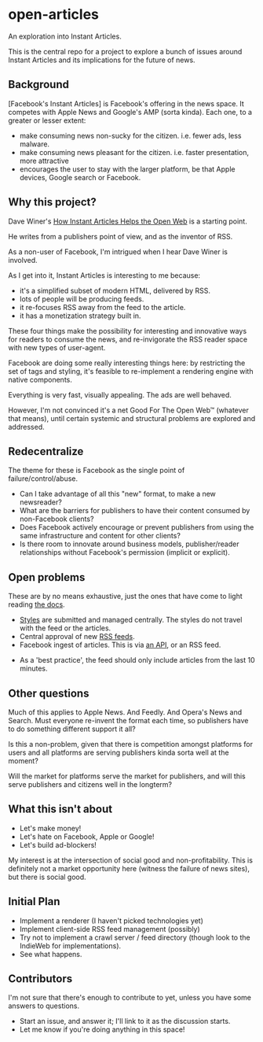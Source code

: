 # open-articles
An exploration into Instant Articles.

This is the central repo for a project to explore a bunch of issues around Instant
Articles and its implications for the future of news.

## Background
[Facebook's Instant Articles] is Facebook's offering in the news space. It competes
with Apple News and Google's AMP (sorta kinda). Each one, to a greater or lesser
extent:

  * make consuming news non-sucky for the citizen. i.e. fewer ads, less malware.
  * make consuming news pleasant for the citizen. i.e. faster presentation, more attractive
  * encourages the user to stay with the larger platform, be that Apple devices, Google search or Facebook.

## Why this project?
Dave Winer's [How Instant Articles Helps the Open Web][1] is a starting point.

He writes from a publishers point of view, and as the inventor of RSS.

As a non-user of Facebook, I'm intrigued when I hear Dave Winer is involved.

As I get into it, Instant Articles is interesting to me because:

 * it's a simplified subset of modern HTML, delivered by RSS.
 * lots of people will be producing feeds.
 * it re-focuses RSS away from the feed to the article.
 * it has a monetization strategy built in.

These four things make the possibility for interesting and innovative ways for readers
to consume the news, and re-invigorate the RSS reader space with new types of user-agent.

Facebook are doing some really interesting things here: by restricting the set
of tags and styling, it's feasible to re-implement a rendering engine with native components.

Everything is very fast, visually appealing. The ads are well behaved.

However, I'm not convinced it's a net Good For The Open Web™ (whatever that means),
until certain systemic and structural problems are explored and addressed.

## Redecentralize
The theme for these is Facebook as the single point of failure/control/abuse.

 * Can I take advantage of all this "new" format, to make a new newsreader?
 * What are the barriers for publishers to have their content consumed by
non-Facebook clients?
 * Does Facebook actively encourage or prevent publishers from using the same
infrastructure and content for other clients?
 * Is there room to innovate around business models, publisher/reader relationships
without Facebook's permission (implicit or explicit).

## Open problems
These are by no means exhaustive, just the ones that have come to light reading [the docs][2].
 * [Styles][5] are submitted and managed centrally. The styles do not travel with the
feed or the articles.
 * Central approval of new [RSS feeds][3].
 * Facebook ingest of articles. This is via [an API][4], or an RSS feed.
  - As a 'best practice', the feed should only include articles from the last 10 minutes.

## Other questions
Much of this applies to Apple News. And Feedly. And Opera's News and Search.
Must everyone re-invent the format each time, so publishers have to do something
different support it all?

Is this a non-problem, given that there is competition amongst platforms for
users and all platforms are serving publishers kinda sorta well at the moment?

Will the market for platforms serve the market for publishers, and will this serve
publishers and citizens well in the longterm?

## What this isn't about
 * Let's make money!
 * Let's hate on Facebook, Apple or Google!
 * Let's build ad-blockers!

My interest is at the intersection of social good and non-profitability. This is
definitely not a market opportunity here (witness the failure of news sites),
but there is social good.

## Initial Plan
 * Implement a renderer (I haven't picked technologies yet)
 * Implement client-side RSS feed management (possibly)
 * Try not to implement a crawl server / feed directory (though look to the IndieWeb for implementations).
 * See what happens.

## Contributors
I'm not sure that there's enough to contribute to yet, unless you have some answers to questions.

 * Start an issue, and answer it; I'll link to it as the discussion starts.
 * Let me know if you're doing anything in this space!

[1]: http://scripting.com/liveblog/users/davewiner/2016/02/24/1054.html
[2]: https://developers.facebook.com/docs/instant-articles
[3]: https://developers.facebook.com/docs/instant-articles/publishing/setup-rss-feed
[4]: https://developers.facebook.com/docs/instant-articles/publishing/setup-api
[5]: https://developers.facebook.com/docs/instant-articles/guides/design
#
